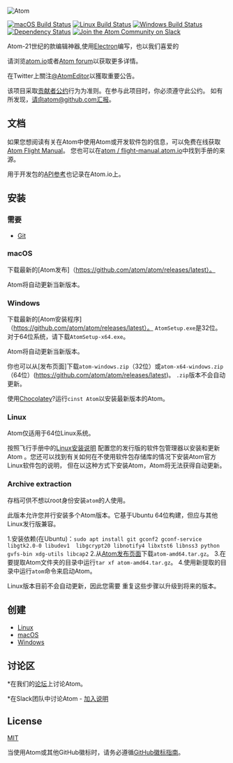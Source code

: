 ![Atom](https://cloud.githubusercontent.com/assets/72919/2874231/3af1db48-d3dd-11e3-98dc-6066f8bc766f.png)

[![macOS Build Status](https://circleci.com/gh/atom/atom/tree/master.svg?style=shield)](https://circleci.com/gh/atom/atom) [![Linux Build Status](https://travis-ci.org/atom/atom.svg?branch=master)](https://travis-ci.org/atom/atom) [![Windows Build Status](https://ci.appveyor.com/api/projects/status/1tkktwh654w07eim?svg=true)](https://ci.appveyor.com/project/Atom/atom)
[![Dependency Status](https://david-dm.org/atom/atom.svg)](https://david-dm.org/atom/atom)
[![Join the Atom Community on Slack](https://atom-slack.herokuapp.com/badge.svg)](https://atom-slack.herokuapp.com)

Atom-21世纪的款编辑神器,使用[Electron](https://github.com/atom/electron)编写，也以我们喜爱的

请浏览[atom.io](https://atom.io)或者[Atom forum](https://discuss.atom.io)以获取更多详情。

在Twitter上關注[@AtomEditor](https://twitter.com/atomeditor)以獲取重要公告。

该项目采取[贡献者公约](CODE_OF_CONDUCT.md)行为为准则。在参与此项目时，你必须遵守此公约。
如有所发现，请向atom@github.com汇报。

## 文档

如果您想阅读有关在Atom中使用Atom或开发软件包的信息，可以免费在线获取[Atom Flight Manual](https://flight-manual.atom.io)。
您也可以在[atom / flight-manual.atom.io](https://github.com/atom/flight-manual.atom.io)中找到手册的来源。

用于开发包的[API参考](https://atom.io/docs/api)也记录在Atom.io上。

## 安装

### 需要
- [Git](https://git-scm.com)

### macOS

下载最新的[Atom发布]（https://github.com/atom/atom/releases/latest）。

Atom将自动更新当新版本。

### Windows

下载最新的[Atom安装程序]（https://github.com/atom/atom/releases/latest）。 `AtomSetup.exe`是32位。对于64位系统，请下载`AtomSetup-x64.exe`。

Atom将自动更新当新版本。

你也可以从[发布页面]下载`atom-windows.zip`（32位）或`atom-x64-windows.zip`（64位）(https://github.com/atom/atom/releases/latest)。
`.zip`版本不会自动更新。


使用[Chocolatey](https://chocolatey.org)?运行`cinst Atom`以安装最新版本的Atom。

### Linux

Atom仅适用于64位Linux系统。

按照飞行手册中的[Linux安装说明](https://flight-manual.atom.io/getting-started/sections/installing-atom/#platform-linux)
配置您的发行版的软件包管理器以安装和更新Atom 。您还可以找到有关如何在不使用软件包存储库的情况下安装Atom官方Linux软件包的说明，
但在以这种方式下安装Atom，Atom将无法获得自动更新。

### Archive extraction

存档可供不想以root身份安装`atom`的人使用。

此版本允许您并行安装多个Atom版本。它基于Ubuntu 64位构建，但应与其他Linux发行版兼容。

1.安装依赖(在Ubuntu)：`sudo apt install git gconf2 gconf-service libgtk2.0-0 libudev1 
libgcrypt20 libnotify4 libxtst6 libnss3 python gvfs-bin xdg-utils libcap2`
2.从[Atom发布页面](https://github.com/atom/atom/releases/latest)下载`atom-amd64.tar.gz`。
3.在要提取Atom文件夹的目录中运行`tar xf atom-amd64.tar.gz`。
4.使用新提取的目录中运行`atom`命令来启动Atom。

Linux版本目前不会自动更新，因此您需要
重复这些步骤以升级到将来的版本。

## 创建

* [Linux](https://flight-manual.atom.io/hacking-atom/sections/hacking-on-atom-core/#platform-linux)
* [macOS](https://flight-manual.atom.io/hacking-atom/sections/hacking-on-atom-core/#platform-mac)
* [Windows](https://flight-manual.atom.io/hacking-atom/sections/hacking-on-atom-core/#platform-windows)

## 讨论区
*在我们的[论坛](https://discuss.atom.io/)上讨论Atom。

*在Slack团队中讨论Atom  -  [加入说明](https://discuss.atom.io/t/join-us-on-slack/16638?source_topic_id=25406)

## License

[MIT](https://github.com/atom/atom/blob/master/LICENSE.md)

当使用Atom或其他GitHub徽标时，请务必遵循[GitHub徽标指南](https://github.com/logos)。
